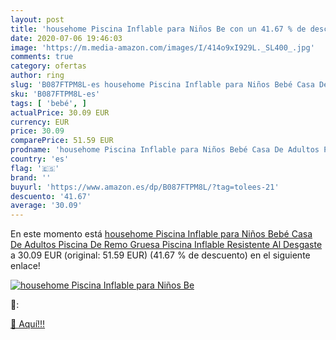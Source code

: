 ```yaml
---
layout: post
title: 'househome Piscina Inflable para Niños Be con un 41.67 % de descuento'
date: 2020-07-06 19:46:03
image: 'https://m.media-amazon.com/images/I/414o9xI929L._SL400_.jpg'
comments: true
category: ofertas
author: ring
slug: 'B087FTPM8L-es househome Piscina Inflable para Niños Bebé Casa De Adultos...'
sku: 'B087FTPM8L-es'
tags: [ 'bebé', ]
actualPrice: 30.09 EUR
currency: EUR
price: 30.09
comparePrice: 51.59 EUR
prodname: 'househome Piscina Inflable para Niños Bebé Casa De Adultos Piscina De Remo Gruesa Piscina Inflable Resistente Al Desgaste'
country: 'es'
flag: '🇪🇸'
brand: ''
buyurl: 'https://www.amazon.es/dp/B087FTPM8L/?tag=tolees-21'
descuento: '41.67'
average: '30.09'
---
```


En este momento está [househome Piscina Inflable para Niños Bebé Casa De Adultos Piscina De Remo Gruesa Piscina Inflable Resistente Al Desgaste](https://www.amazon.es/dp/B087FTPM8L/?tag=tolees-21) a 30.09 EUR (original: 51.59 EUR) (41.67 %  de descuento) en el siguiente enlace!

[![househome Piscina Inflable para Niños Be](https://m.media-amazon.com/images/I/414o9xI929L._SL400_.jpg)](https://www.amazon.es/dp/B087FTPM8L/?tag=tolees-21)

🔎:


[🛒 Aquí!!!](https://www.amazon.es/dp/B087FTPM8L/?tag=tolees-21)
